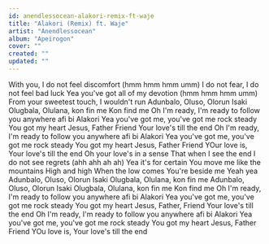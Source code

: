 ```yaml
---
id: anendlessocean-alakori-remix-ft-waje
title: "Alakori (Remix) ft. Waje"
artist: "Anendlessocean"
album: "Apeirogon"
cover: ""
created: ""
updated: ""
---
```


With you, I do not feel discomfort (hmm hmm hmm umm) I do not fear, I do not feel bad luck Yea you've got all of my devotion (hmm hmm hmm umm) From your sweetest touch, I wouldn't run Adunbalo, Oluso, Olorun Isaki Olugbala, Olulana, kon fin me Kon find me Oh I'm ready, I'm ready to follow you anywhere afi bi Alakori Yea you've got me, you've got me rock steady You got my heart Jesus, Father Friend Your love's till the end Oh I'm ready, I'm ready to follow you anywhere afi bi Alakori Yea you've got me, you've got me rock steady You got my heart Jesus, Father Friend YOur love is, Your love's till the end Oh your love's in a sense That when I see the end I do not see regrets (ahh ahh ah ah) Yea it's for certain You move me like the mountains High and high When the low comes You're beside me Yeah yea Adunbalo, Oluso, Olorun Isaki Olugbala, Olulana, kon fin me Adunbalo, Oluso, Olorun Isaki Olugbala, Olulana, kon fin me Kon find me Oh I'm ready, I'm ready to follow you anywhere afi bi Alakori Yea you've got me, you've got me rock steady You got my heart Jesus, Father, Friend Your love's till the end Oh I'm ready, I'm ready to follow you anywhere afi bi Alakori Yea you've got me, you've got me rock steady You got my heart Jesus, Father Friend YOu love is, Your love's till the end